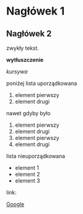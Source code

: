 # Nagłówek 1
## Nagłówek 2

zwykły tekst.

**wytłuszczenie**

*kursywa*

poniżej lista uporządkowana
1. element pierwszy
2. element drugi

nawet gdyby było
1. element pierwszy
1. element drugi
1. element pierwszy
1. element drugi

lista nieuporządkowana
- element 1
- element 2
- element 3

link:

[Google](https://google.com)

